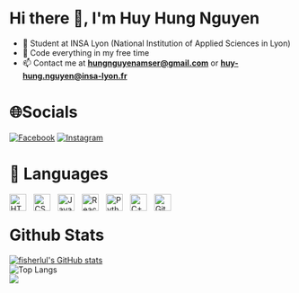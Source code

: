 # Hi there 👋, I'm **Huy Hung Nguyen**

- 🏫 Student at INSA Lyon (National Institution of Applied Sciences in Lyon)
- 🌱 Code everything in my free time
- 📫 Contact me at **hungnguyenamser@gmail.com** or **huy-hung.nguyen@insa-lyon.fr**

# 🌐Socials
[![Facebook](https://img.shields.io/badge/Facebook-%231877F2.svg?logo=Facebook&logoColor=white)](https://www.facebook.com/paul.goodman.231/) [![Instagram](https://img.shields.io/badge/Instagram-%23E4405F.svg?logo=Instagram&logoColor=white)](https://www.instagram.com/hhungng_/)


# 🧰 Languages 

<img align="left" alt="HTML" width="30px" style="padding-right:10px;" src="https://cdn.jsdelivr.net/gh/devicons/devicon/icons/html5/html5-plain.svg" />
<img align="left" alt="CSS" width="30px" style="padding-right:10px;" src="https://cdn.jsdelivr.net/gh/devicons/devicon/icons/css3/css3-plain.svg" />
<img align="left" alt="JavaScript" width="30px" style="padding-right:10px;" src="https://cdn.jsdelivr.net/gh/devicons/devicon/icons/javascript/javascript-plain.svg" />
<img align="left" alt="React" width="30px" style="padding-right:10px;" src="https://cdn.jsdelivr.net/gh/devicons/devicon/icons/react/react-original.svg" />
<img align="left" alt="Python" width="30px" style="padding-right:10px;" src="https://cdn.jsdelivr.net/gh/devicons/devicon/icons/python/python-plain.svg" />
<img align="left" alt="C++" width="30px" style="padding-right:10px;" src="https://cdn.jsdelivr.net/gh/devicons/devicon/icons/cplusplus/cplusplus-line.svg" />
<img align="left" alt="GitHub" width="30px" style="padding-right:10px;" src="https://cdn.jsdelivr.net/gh/devicons/devicon/icons/github/github-original.svg" />
<br />

# Github Stats

[![fisherlul's GitHub stats](https://github-readme-stats.vercel.app/api?username=fisherlul&show_icons=true&theme=transparent&bg_color=00000000)](https://github.com/anuraghazra/github-readme-stats)<br/>
![Top Langs](https://github-readme-stats.vercel.app/api/top-langs/?username=fisherlul&show_icons=true&theme=transparent&bg_color=00000000&layout=donut)<br/>
![](https://github-readme-streak-stats.herokuapp.com/?user=fisherlul&theme=transparent&bg_color=00000000)<br/>
